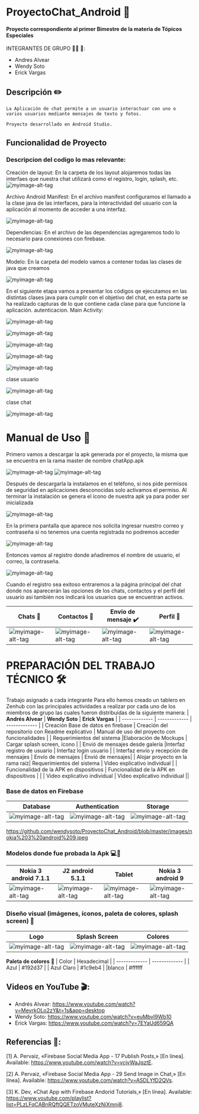 
# ProyectoChat_Android :iphone:
 #### Proyecto correspondiente al primer Bimestre de la materia de Tópicos Especiales
INTEGRANTES DE GRUPO  :woman::boy: :boy::
- Andres Alvear
- Wendy Soto
- Erick Vargas


## Descripción :pencil2:
```
La Aplicación de chat permite a un usuario interactuar con uno o varios usuarios mediante mensajes de texto y fotos.

Proyecto desarrollado en Android Studio.
```

## Funcionalidad de Proyecto
### Descripcion del codigo lo mas relevante:
Creación de layout:
En la carpeta de los layout alojaremos todas las interfaes que nuestra chat utilizará como el registro, login, splash, etc.
![myimage-alt-tag](https://github.com/wendysoto/ProyectoChat_Android/blob/master/images/layout.jpeg)

Archivo Android Manifest:
En el archivo manifest configuramos el llamado a la clase java de las interfaces, para la interactividad del usuario con la aplicación al momento de acceder a una interfaz.

![myimage-alt-tag](https://github.com/wendysoto/ProyectoChat_Android/blob/master/images/manifest.jpeg)

Dependencias:
En el archivo de las dependencias agregaremos todo lo necesario para conexiones con firebase.

![myimage-alt-tag](https://github.com/wendysoto/ProyectoChat_Android/blob/master/images/dependencias.jpeg)

Modelo:
En la carpeta del modelo vamos a contener todas las clases de java que creamos 

![myimage-alt-tag](https://github.com/wendysoto/ProyectoChat_Android/blob/master/images/model.jpeg)

En el siguiente etapa vamos a presentar los códigos qe ejecutamos en las distintas clases java para cumplir con el objetivo del chat, en esta parte se ha realizado capturas de lo que contiene cada clase para que funcione la aplicación.
autenticacion. Main Activity:

![myimage-alt-tag](https://github.com/wendysoto/ProyectoChat_Android/blob/master/images/autenticacion.jpeg)


![myimage-alt-tag](https://github.com/wendysoto/ProyectoChat_Android/blob/master/images/estado%20activo.jpeg)

![myimage-alt-tag](https://github.com/wendysoto/ProyectoChat_Android/blob/master/images/message%20type_text.jpeg)

![myimage-alt-tag](https://github.com/wendysoto/ProyectoChat_Android/blob/master/images/message_type_image.jpeg)

![myimage-alt-tag](https://github.com/wendysoto/ProyectoChat_Android/blob/master/images/pantallas%20init.jpeg)

clase usuario

![myimage-alt-tag](https://github.com/wendysoto/ProyectoChat_Android/blob/master/images/class.user.jpeg)

clase chat

![myimage-alt-tag](https://github.com/wendysoto/ProyectoChat_Android/blob/master/images/class_chat.jpeg)


# Manual de Uso :book:
Primero vamos a descargar la apk generada por el proyecto, la misma que se encuentra en la rama master de nombre chatApp.apk
 
![myimage-alt-tag](https://github.com/wendysoto/ProyectoChat_Android/blob/master/images/app_c.png)
![myimage-alt-tag](https://github.com/wendysoto/ProyectoChat_Android/blob/master/images/mockp.JPG)

Después de descargarla la instalamos en el teléfono, si nos pide permisos de seguridad en aplicaciones desconocidas solo activamos el permiso.
Al terminar la instalación se genera el ícono de nuestra apk ya para poder ser inicializada 

![myimage-alt-tag](https://github.com/wendysoto/ProyectoChat_Android/blob/master/images/pantalla.jpeg)

En la primera pantalla que aparece nos solicita ingresar nuestro correo y contraseña si no tenemos una cuenta registrada no podremos acceder

![myimage-alt-tag](https://github.com/wendysoto/ProyectoChat_Android/blob/master/images/login.jpeg) 

Entonces vamos al registro donde añadiremos el nombre de usuario, el correo, la contraseña.

![myimage-alt-tag](https://github.com/wendysoto/ProyectoChat_Android/blob/master/images/register.jpeg) 

Cuando el registro sea exitoso entraremos a la página principal del chat donde nos aparecerán las opciones de los chats, contactos y el perfil del usuario asi también nos indicará los usuarios que se encuentran activos.

| **Chats** :speech_balloon: | **Contactos** :busts_in_silhouette: | **Envío de mensaje** :heavy_check_mark:|**Perfil** :bust_in_silhouette:|
| ------------- | ------------- | ------------- | ------------- |
|![myimage-alt-tag](https://github.com/wendysoto/ProyectoChat_Android/blob/master/images/chats.jpeg) |![myimage-alt-tag](https://github.com/wendysoto/ProyectoChat_Android/blob/master/images/contact.jpeg)  |![myimage-alt-tag](https://github.com/wendysoto/ProyectoChat_Android/blob/master/images/message.jpeg)  |![myimage-alt-tag](https://github.com/wendysoto/ProyectoChat_Android/blob/master/images/profile.jpeg) |

# PREPARACIÓN DEL TRABAJO TÉCNICO 🛠️

 Trabajo asignado a cada integrante
Para ello hemos creado un tablero en Zenhub con las principales actividades a realizar por cada uno de los miembros de grupo las cuales fueron distribuidas de la siguiente manera:
| **Andrés Alvear** | **Wendy Soto** | **Erick Vargas** |
| ------------- | ------------- | ------------- |
| Creación Base de datos en firebase  |	Creación del repositorio con Readme explicativo |  Manual de uso del proyecto con funcionalidades |
| Requerimientos del sistema  |Elaboración de Mockups  | 	Cargar splash screen, ícono  |
| Envió de mensajes desde galería |Interfaz registro de usuario | Interfaz login usuario |
| Interfaz envío y recepción de mensajes | Envío de mensajes | Envió de mensajes|
| Alojar proyecto en la rama raíz| Requerimientos del sistema |	Video explicativo individual |
| Funcionalidad de la APK en dispositivos | Funcionalidad de la APK en dispositivos | |
| Video explicativo individual |   Video explicativo individual ||

 ### Base de datos en Firebase
 | **Database** | **Authentication** | **Storage** |
| ------------- | ------------- | ------------- |
| 	![myimage-alt-tag](https://github.com/wendysoto/ProyectoChat_Android/blob/master/images/database.JPG)|	![myimage-alt-tag](https://github.com/wendysoto/ProyectoChat_Android/blob/master/images/authentication.JPG)|![myimage-alt-tag](https://github.com/wendysoto/ProyectoChat_Android/blob/master/images/Storage.JPG) |

https://github.com/wendysoto/ProyectoChat_Android/blob/master/images/nokia%203%20android%209.jpeg

### Modelos donde fue probada la Apk :computer::iphone:

| **Nokia 3 android 7.1.1** | **J2 android 5.1.1** | **Tablet** | **Nokia 3 android 9** |
| ------------- | ------------- | ------------- |------------- |
| 	![myimage-alt-tag](https://github.com/wendysoto/ProyectoChat_Android/blob/master/images/nokia3.jpg)  |	![myimage-alt-tag](https://github.com/wendysoto/ProyectoChat_Android/blob/master/images/login.jpeg) |  ![myimage-alt-tag](https://github.com/wendysoto/ProyectoChat_Android/blob/master/images/tablet.JPG)  | ![myimage-alt-tag](https://github.com/wendysoto/ProyectoChat_Android/blob/master/images/nokia%203%20android%209.jpeg)|



### Diseño visual (imágenes, íconos, paleta de colores, splash screen)  :red_circle:
| **Logo** | **Splash Screen** | **Colores** |
| ------------- | ------------- | ------------- |
| 	![myimage-alt-tag](https://github.com/wendysoto/ProyectoChat_Android/blob/master/images/icon.JPG)|	![myimage-alt-tag](https://github.com/wendysoto/ProyectoChat_Android/blob/master/images/splash.jpeg)|![myimage-alt-tag](https://github.com/wendysoto/ProyectoChat_Android/blob/master/images/paleta.JPG) |


**Paleta de colores** :art:
| Color | Hexadecimal |
| ------------- | ------------- |
| Azul  | #192d37  |
| Azul Claro | #1c9eb4  |
|blanco | #ffffff

## Videos en YouTube :clapper::

- Andrés Alvear: https://www.youtube.com/watch?v=MevrkOLo2zY&t=1s&app=desktop
- Wendy Soto: https://www.youtube.com/watch?v=euMbvI9Wb10
- Erick Vargas: https://www.youtube.com/watch?v=7EYaUd659QA

## Referencias :link:: 

[1] 	A. Pervaiz, «Firebase Social Media App - 17 Publish Posts,» [En línea]. Available: https://www.youtube.com/watch?v=vcjvWaJqztE.

[2] 	A. Pervaiz, «Firebase Social Media App - 29 Send Image in Chat,» [En línea]. Available: https://www.youtube.com/watch?v=ASDLYfD2QVs.

[3] 	K. Dev, «Chat App with Firebase Andorid Tutorials,» [En línea]. Available: https://www.youtube.com/playlist?list=PLzLFqCABnRQftQQETzoVMuteXzNiXmnj8.




